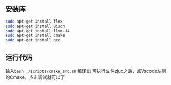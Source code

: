 ## 安装库
```bash
sudo apt-get install flex
sudo apt-get install Bison
sudo apt-get install llvm-14
sudo apt-get install cmake
sudo apt-get install gcc
```
## 运行代码
输入`bash ./scripts/cmake_src.sh`
编译出 可执行文件zjuc之后，点Vscode左侧的Cmake，点击调试就可以了
